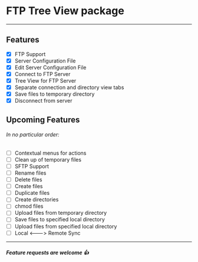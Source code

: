 # FTP Tree View package
---
## Features
- [x] FTP Support
- [x] Server Configuration File
- [x] Edit Server Configuration File
- [x] Connect to FTP Server
- [x] Tree View for FTP Server
- [x] Separate connection and directory view tabs
- [x] Save files to temporary directory
- [x] Disconnect from server

## Upcoming Features
###### In no particular order:
- [ ] Contextual menus for actions
- [ ] Clean up of temporary files
- [ ] SFTP Support
- [ ] Rename files
- [ ] Delete files
- [ ] Create files
- [ ] Duplicate files
- [ ] Create directories
- [ ] chmod files
- [ ] Upload files from temporary directory
- [ ] Save files to specified local directory
- [ ] Upload files from specified local directory
- [ ] Local <---> Remote Sync

---
##### Feature requests are welcome :+1:
